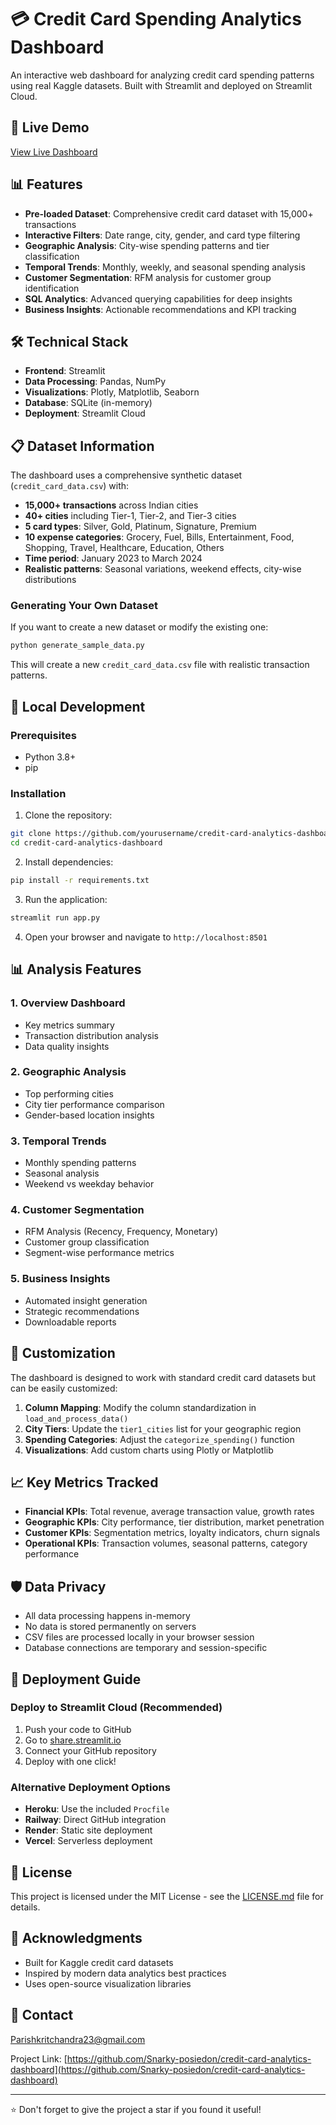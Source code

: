 # 💳 Credit Card Spending Analytics Dashboard

An interactive web dashboard for analyzing credit card spending patterns using real Kaggle datasets. Built with Streamlit and deployed on Streamlit Cloud.

## 🚀 Live Demo

[View Live Dashboard](https://credit-card-analytics.streamlit.app/)

## 📊 Features

- **Pre-loaded Dataset**: Comprehensive credit card dataset with 15,000+ transactions
- **Interactive Filters**: Date range, city, gender, and card type filtering
- **Geographic Analysis**: City-wise spending patterns and tier classification
- **Temporal Trends**: Monthly, weekly, and seasonal spending analysis
- **Customer Segmentation**: RFM analysis for customer group identification
- **SQL Analytics**: Advanced querying capabilities for deep insights
- **Business Insights**: Actionable recommendations and KPI tracking

## 🛠️ Technical Stack

- **Frontend**: Streamlit
- **Data Processing**: Pandas, NumPy
- **Visualizations**: Plotly, Matplotlib, Seaborn
- **Database**: SQLite (in-memory)
- **Deployment**: Streamlit Cloud

## 📋 Dataset Information

The dashboard uses a comprehensive synthetic dataset (`credit_card_data.csv`) with:
- **15,000+ transactions** across Indian cities
- **40+ cities** including Tier-1, Tier-2, and Tier-3 cities
- **5 card types**: Silver, Gold, Platinum, Signature, Premium
- **10 expense categories**: Grocery, Fuel, Bills, Entertainment, Food, Shopping, Travel, Healthcare, Education, Others
- **Time period**: January 2023 to March 2024
- **Realistic patterns**: Seasonal variations, weekend effects, city-wise distributions

### Generating Your Own Dataset

If you want to create a new dataset or modify the existing one:

```bash
python generate_sample_data.py
```

This will create a new `credit_card_data.csv` file with realistic transaction patterns.

## 🚀 Local Development

### Prerequisites
- Python 3.8+
- pip

### Installation

1. Clone the repository:
```bash
git clone https://github.com/yourusername/credit-card-analytics-dashboard.git
cd credit-card-analytics-dashboard
```

2. Install dependencies:
```bash
pip install -r requirements.txt
```

3. Run the application:
```bash
streamlit run app.py
```

4. Open your browser and navigate to `http://localhost:8501`

## 📊 Analysis Features

### 1. Overview Dashboard
- Key metrics summary
- Transaction distribution analysis
- Data quality insights

### 2. Geographic Analysis
- Top performing cities
- City tier performance comparison
- Gender-based location insights

### 3. Temporal Trends
- Monthly spending patterns
- Seasonal analysis
- Weekend vs weekday behavior

### 4. Customer Segmentation
- RFM Analysis (Recency, Frequency, Monetary)
- Customer group classification
- Segment-wise performance metrics

### 5. Business Insights
- Automated insight generation
- Strategic recommendations
- Downloadable reports

## 🔧 Customization

The dashboard is designed to work with standard credit card datasets but can be easily customized:

1. **Column Mapping**: Modify the column standardization in `load_and_process_data()`
2. **City Tiers**: Update the `tier1_cities` list for your geographic region
3. **Spending Categories**: Adjust the `categorize_spending()` function
4. **Visualizations**: Add custom charts using Plotly or Matplotlib

## 📈 Key Metrics Tracked

- **Financial KPIs**: Total revenue, average transaction value, growth rates
- **Geographic KPIs**: City performance, tier distribution, market penetration
- **Customer KPIs**: Segmentation metrics, loyalty indicators, churn signals
- **Operational KPIs**: Transaction volumes, seasonal patterns, category performance

## 🛡️ Data Privacy

- All data processing happens in-memory
- No data is stored permanently on servers
- CSV files are processed locally in your browser session
- Database connections are temporary and session-specific

## 🚀 Deployment Guide

### Deploy to Streamlit Cloud (Recommended)

1. Push your code to GitHub
2. Go to [share.streamlit.io](https://share.streamlit.io)
3. Connect your GitHub repository
4. Deploy with one click!

### Alternative Deployment Options

- **Heroku**: Use the included `Procfile`
- **Railway**: Direct GitHub integration
- **Render**: Static site deployment
- **Vercel**: Serverless deployment

## 📄 License

This project is licensed under the MIT License - see the [LICENSE.md](LICENSE.md) file for details.

## 🙏 Acknowledgments

- Built for Kaggle credit card datasets
- Inspired by modern data analytics best practices
- Uses open-source visualization libraries

## 📧 Contact

Parishkritchandra23@gmail.com

Project Link: [https://github.com/Snarky-posiedon/credit-card-analytics-dashboard](https://github.com/Snarky-posiedon/credit-card-analytics-dashboard)

---

⭐ Don't forget to give the project a star if you found it useful!
